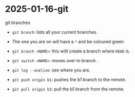# 2025-01-16-git
git branches

- `git branch`: lists all your current branches. 
- The one you are on will have a `*` and be coloured green
- `git branch <NAME>`: this willl create a branch <NAME> where `HEAD` is.
- `git switch <NAME>`: moves over to branch <NAME>.
- `git log --oneline`: see where you are.

- `git push origin b1`: pushes the b1 branch to the remote.
- `git pull origin b1`: pull the b1 branch from the remote.